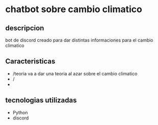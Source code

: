 # chatbot sobre cambio climatico

## descripcion
bot de discord creado para dar distintas informaciones para el cambio climatico
## Caracteristicas
- /teoria va a dar una teoria al azar sobre el cambio climatico 
- /
- 
## tecnologias utilizadas
- Python
- discord

